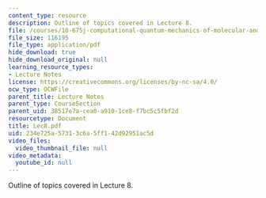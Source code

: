 ```yaml
---
content_type: resource
description: Outline of topics covered in Lecture 8.
file: /courses/10-675j-computational-quantum-mechanics-of-molecular-and-extended-systems-fall-2004/234e725a57313c6a5ff142d92951ac5d_Lec8.pdf
file_size: 116195
file_type: application/pdf
hide_download: true
hide_download_original: null
learning_resource_types:
- Lecture Notes
license: https://creativecommons.org/licenses/by-nc-sa/4.0/
ocw_type: OCWFile
parent_title: Lecture Notes
parent_type: CourseSection
parent_uid: 38517e7a-cea0-a910-1ce8-f7bc5c5fbf2d
resourcetype: Document
title: Lec8.pdf
uid: 234e725a-5731-3c6a-5ff1-42d92951ac5d
video_files:
  video_thumbnail_file: null
video_metadata:
  youtube_id: null
---
```

Outline of topics covered in Lecture 8.